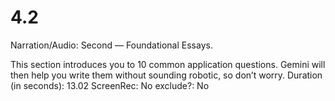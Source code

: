 # 4.2

Narration/Audio: Second — Foundational Essays.

This section introduces you to 10 common application questions. Gemini will then help you write them without sounding  robotic, so don’t worry.
Duration (in seconds): 13.02
ScreenRec: No
exclude?: No